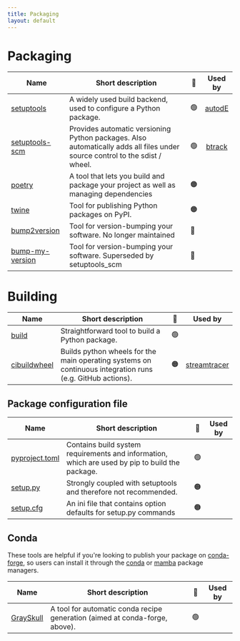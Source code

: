 ```yaml
---
title: Packaging
layout: default
---
```


# Packaging

| Name                                                                  | Short description                                                                                                           | 🚦  |                     Used by                     |
| --------------------------------------------------------------------- | --------------------------------------------------------------------------------------------------------------------------- | --- | :---------------------------------------------: |
| [setuptools](https://setuptools.pypa.io)                              | A widely used build backend, used to configure a Python package.                                                            | 🟢  | [autodE](https://github.com/duartegroup/autodE) |
| [setuptools-scm](https://github.com/pypa/setuptools_scm/)             | Provides automatic versioning Python packages. Also automatically adds all files under source control to the sdist / wheel. | 🟢  | [btrack](https://github.com/quantumjot/btrack)  |
| [poetry](https://github.com/python-poetry/poetry)                     | A tool that lets you build and package your project as well as managing dependencies                                        | 🟠  |                                                 |
| [twine](https://pypi.org/project/twine/)                              | Tool for publishing Python packages on PyPI.                                                                                | 🟠  |                                                 |
| [bump2version](https://pypi.org/project/bump2version/)                | Tool for version-bumping your software. No longer maintained                                                                | 🔴  |                                                 |
| [bump-my-version](https://github.com/callowayproject/bump-my-version) | Tool for version-bumping your software. Superseded by setuptools_scm                                                        | 🔴  |                                                 |

# Building

| Name                                                  | Short description                                                                                         | 🚦  |                         Used by                          |
| ----------------------------------------------------- | --------------------------------------------------------------------------------------------------------- | --- | :------------------------------------------------------: |
| [build](https://pypa-build.readthedocs.io/en/stable/) | Straightforward tool to build a Python package.                                                           | 🟢  |                                                          |
| [cibuildwheel](https://cibuildwheel.readthedocs.io)   | Builds python wheels for the main operating systems on continuous integration runs (e.g. GitHub actions). | 🟠  | [streamtracer](https://github.com/dstansby/streamtracer) |

## Package configuration file

| Name                                                                                               | Short description                                                                               | 🚦  | Used by |
| -------------------------------------------------------------------------------------------------- | ----------------------------------------------------------------------------------------------- | --- | :-----: |
| [pyproject.toml](https://pip.pypa.io/en/stable/reference/build-system/pyproject-toml/)             | Contains build system requirements and information, which are used by pip to build the package. | 🟢  |         |
| [setup.py](https://packaging.python.org/en/latest/guides/distributing-packages-using-setuptools/)  | Strongly coupled with setuptools and therefore not recommended.                                         | 🟠  |         |
| [setup.cfg](https://packaging.python.org/en/latest/guides/distributing-packages-using-setuptools/) | An ini file that contains option defaults for setup.py commands                                 | 🟠  |         |

## Conda

These tools are helpful if you're looking to publish your package on [conda-forge](https://conda-forge.org/), so users can install it through the [conda](https://docs.conda.io/en/latest/) or [mamba](https://mamba.readthedocs.io/en/latest/index.html) package managers.

| Name                                                      | Short description                                                           | 🚦  | Used by |
| --------------------------------------------------------- | --------------------------------------------------------------------------- | --- | :-----: |
| [GraySkull](https://github.com/conda-incubator/grayskull) | A tool for automatic conda recipe generation (aimed at conda-forge, above). | 🟢  |         |
